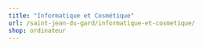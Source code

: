 ```yaml
---
title: "Informatique et Cosmétique"
url: /saint-jean-du-gard/informatique-et-cosmetique/
shop: ordinateur
---
```

